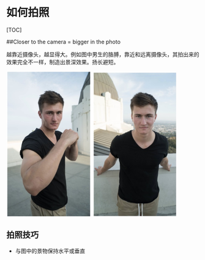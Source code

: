 # 如何拍照

[TOC]

##Closer to the camera = bigger in the photo

越靠近摄像头，越显得大。例如图中男生的胳膊，靠近和远离摄像头，其拍出来的效果完全不一样，制造出景深效果。扬长避短。

<img src="assets/1575768388208.png" alt="Closer and Bigger" style="zoom:67%;" />

## 拍照技巧

- 与图中的景物保持水平或垂直